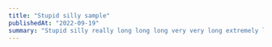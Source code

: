 ```yaml
---
title: "Stupid silly sample"
publishedAt: "2022-09-19"
summary: "Stupid silly really long long long very very long extremely long description"
---
```

